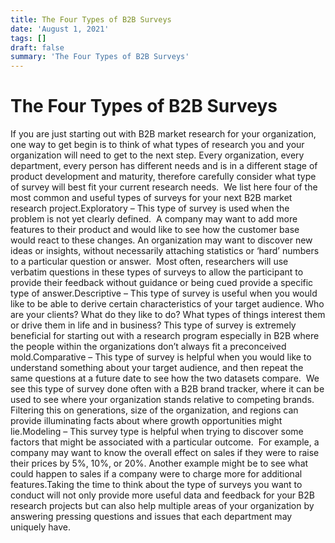 ```yaml
---
title: The Four Types of B2B Surveys
date: 'August 1, 2021'
tags: []
draft: false
summary: 'The Four Types of B2B Surveys'
---
```


# The Four Types of B2B Surveys

If you are just starting out with B2B market research for your organization, one way to get begin is to think of what types of research you and your organization will need to get to the next step. Every organization, every department, every person has different needs and is in a different stage of product development and maturity, therefore carefully consider what type of survey will best fit your current research needs.  We list here four of the most common and useful types of surveys for your next B2B market research project.Exploratory – This type of survey is used when the problem is not yet clearly defined.  A company may want to add more features to their product and would like to see how the customer base would react to these changes. An organization may want to discover new ideas or insights, without necessarily attaching statistics or ‘hard’ numbers to a particular question or answer.  Most often, researchers will use verbatim questions in these types of surveys to allow the participant to provide their feedback without guidance or being cued provide a specific type of answer.Descriptive – This type of survey is useful when you would like to be able to derive certain characteristics of your target audience. Who are your clients? What do they like to do? What types of things interest them or drive them in life and in business? This type of survey is extremely beneficial for starting out with a research program especially in B2B where the people within the organizations don’t always fit a preconceived mold.Comparative – This type of survey is helpful when you would like to understand something about your target audience, and then repeat the same questions at a future date to see how the two datasets compare.  We see this type of survey done often with a B2B brand tracker, where it can be used to see where your organization stands relative to competing brands. Filtering this on generations, size of the organization, and regions can provide illuminating facts about where growth opportunities might lie.Modeling – This survey type is helpful when trying to discover some factors that might be associated with a particular outcome.  For example, a company may want to know the overall effect on sales if they were to raise their prices by 5%, 10%, or 20%. Another example might be to see what could happen to sales if a company were to charge more for additional features.Taking the time to think about the type of surveys you want to conduct will not only provide more useful data and feedback for your B2B research projects but can also help multiple areas of your organization by answering pressing questions and issues that each department may uniquely have.
